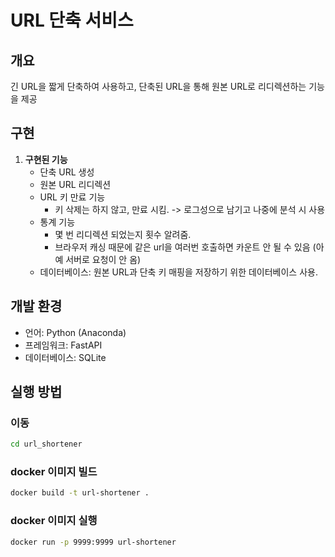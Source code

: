 # URL 단축 서비스

## 개요
긴 URL을 짧게 단축하여 사용하고, 단축된 URL을 통해 원본 URL로 리디렉션하는 기능을 제공

## 구현
1. **구현된 기능**
   - 단축 URL 생성
   - 원본 URL 리디렉션
   - URL 키 만료 기능
     - 키 삭제는 하지 않고, 만료 시킴. -> 로그성으로 남기고 나중에 분석 시 사용
   - 통계 기능
     - 몇 번 리디렉션 되었는지 횟수 알려줌.
     - 브라우저 캐싱 때문에 같은 url을 여러번 호출하면 카운트 안 될 수 있음 (아예 서버로 요청이 안 옴)
   - 데이터베이스: 원본 URL과 단축 키 매핑을 저장하기 위한 데이터베이스 사용.

## 개발 환경
- 언어: Python (Anaconda)
- 프레임워크: FastAPI
- 데이터베이스: SQLite



## 실행 방법

### 이동
```zsh
cd url_shortener
```

### docker 이미지 빌드
```zsh
docker build -t url-shortener .
```

### docker 이미지 실행
```zsh
docker run -p 9999:9999 url-shortener
```